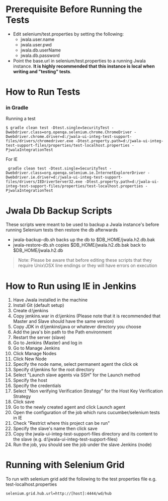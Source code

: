 # Prerequisite Before Running the Tests
- Edit selenium/test.properties by setting the following:
    -   jwala.user.name
    -   jwala.user.pwd
    -   jwala.db.userName
    -   jwala.db.password
- Point the base.url in selenium/test.properties to a running Jwala instance. **It is highly recommended that this instance is local when writing and "testing" tests**.


# How to Run Tests

### in Gradle
Running a test
```ssh
$ gradle clean test -Dtest.single=SecurityTest -Dwebdriver.class=org.openqa.selenium.chrome.ChromeDriver -Dwebdriver.chrome.driver=d:/jwala-ui-integ-test-support-files/drivers/chromedriver.exe -Dtest.property.path=d:/jwala-ui-integ-test-support-files/properties/test-localhost.properties -PjwalaIntegrationTest
```

For IE

```
 gradle clean test -Dtest.single=SecurityTest -Dwebdriver.class=org.openqa.selenium.ie.InternetExplorerDriver -Dwebdriver.ie.driver=d:/jwala-ui-integ-test-support-files/drivers/IEDriverServer32.exe -Dtest.property.path=d:/jwala-ui-integ-test-support-files/properties/test-localhost.properties -PjwalaIntegrationTest
```

# Jwala Db Backup Scripts

These scripts were meant to be used to backup a Jwala instance's before running Selenium tests then restore the db
afterwards

- jwala-backup-db.sh backs up the db to $DB_HOME/jwala.h2.db.bak
- jwala-restore-db.sh copies $DB_HOME/jwala.h2.db.bak back to $DB_HOME/jwala.h2.db

> Note: Please be aware that before editing these scripts that they require Unix\OSX line endings or they will have errors
on execution

# How to Run using IE in Jenkins

1. Have Jwala installed in the machine
2. Install Git (default setup)
3. Create d:\jenkins
4. Copy jenkins.war in d:\jenkins (Please note that it is recommended that Master and Slave should have the same version)
5. Copy JDK in d:\jenkins\java or whatever directory you choose
6. Add the java's bin path to the Path environment
7. Restart the server (slave)
8. Go to Jenkins (Master) and log in
9. Go to Manage Jenkins
10. Click Manage Nodes
11. Click New Node
12. Specify the node name, select permanent agent the click ok
13. Specify d:\jenkins for the root directory
14. Select "Launch slave agents via SSH" for the Launch method
15. Specify the host
16. Specify the credentials
17. Select "Non verifying Verification Strategy" for the Host Key Verification Strategy
18. Click save
19. Go to the newly created agent and click Launch agent
20. Open the configuration of the job which runs cucumber/selenium tests in IE
21. Check "Restrict where this project can be run"
22. Specify the slave's name then click save
23. Copy the jwala-ui-integ-test-support-files directory and its content to the slave (e.g. d:\jwala-ui-integ-test-support-files)
23. Run the job, you should see the job under the slave Jenkins (node)

# Running with Selenium Grid

To run with selenium grid add the following to the test properties file e.g. test-localhost.properties

```
selenium.grid.hub.url=http://[host]:4444/wd/hub
``` 


